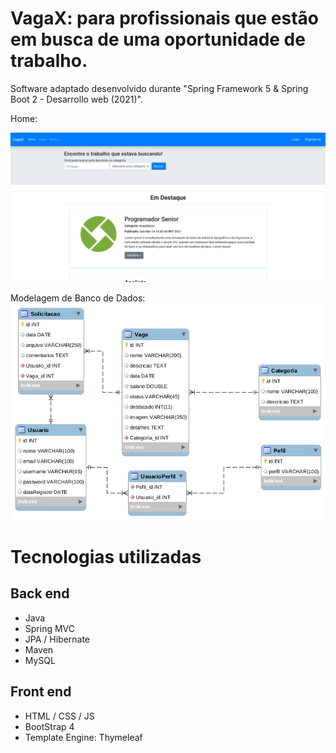 # VagaX: para profissionais que estão em busca de uma oportunidade de trabalho.
Software adaptado desenvolvido durante "Spring Framework 5 &amp; Spring Boot 2 - Desarrollo web (2021)".


Home:


![](https://github.com/mateusjose98/empregos-app/blob/main/img-layout/screenshot_2.png)

Modelagem de Banco de Dados:
![](https://github.com/mateusjose98/empregos-app/blob/main/img-layout/modelagem-banco.png)


# Tecnologias utilizadas
## Back end
- Java
- Spring MVC
- JPA / Hibernate
- Maven
- MySQL
## Front end
- HTML / CSS / JS 
- BootStrap 4
- Template Engine: Thymeleaf
